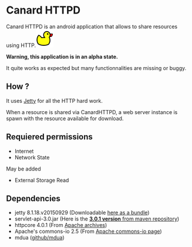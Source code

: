 # Canard HTTPD

Canard HTTPD is an android application that allows to share resources using HTTP.![CanardHTTPD Icon](https://raw.githubusercontent.com/martin-der/CanardHTTPD/master/src/main/res/mipmap-mdpi/canard_httpd_main.png "CanardHTTPD Icon")


**Warning, this application is in an alpha state.**

It quite works as expected but many functionnalities are missing or buggy.

## How ?
It uses [Jetty](http://www.eclipse.org/jetty/) for all the HTTP hard work.

When a resource is shared via CanardHTTPD, a web server instance is spawn with the resource available for download.

## Requiered permissions

* Internet
* Network State

May be added
* External Storage Read

## Dependencies

* jetty 8.1.18.v20150929 (Downloadable [here as a bundle](http://download.eclipse.org/jetty/updates/jetty-bundles-8.x/8.1.18.v20150929/))
* servlet-api-3.0.jar (Here is the [**3.0.1 version** from maven repository](http://mvnrepository.com/artifact/javax.servlet/javax.servlet-api/3.0.1))
* httpcore 4.0.1 (From [Apache archives](http://archive.apache.org/dist/httpcomponents/httpclient/))
* Apache's commons-io 2.5 (From [Apache commons-io page](http://commons.apache.org/proper/commons-io/))
* mdua ([github/mdua](https://github.com/martin-der/mdua))
